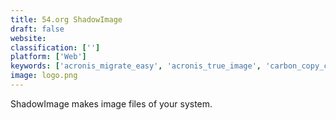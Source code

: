 ```yaml
---
title: 54.org ShadowImage
draft: false 
website: 
classification: ['']
platform: ['Web']
keywords: ['acronis_migrate_easy', 'acronis_true_image', 'carbon_copy_cloner', 'cisdem_iphone_recovery', 'cloudranger', 'driveimage_xml', 'easeus_disk_copy', 'iperius_backup', 'ivybackup', 'macrium_reflect', 'minitool_drive_copy', 'parted_magic', 'phonerescue', 'thru', 'time_machine', 'usb_image_tool', 'win32_disk_imager', 'fwbackups']
image: logo.png
---
```

ShadowImage makes image files of your system.